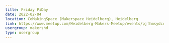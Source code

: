 ```yaml
---
title: Friday PiDay
date: 2022-02-04
location: CoMakingSpace (Makerspace Heidelberg), Heidelberg
link: https://www.meetup.com/Heidelberg-Makers-Meetup/events/pjfhmsydcdbgb/
usergroup: makershd
type: usergroup
---
```


